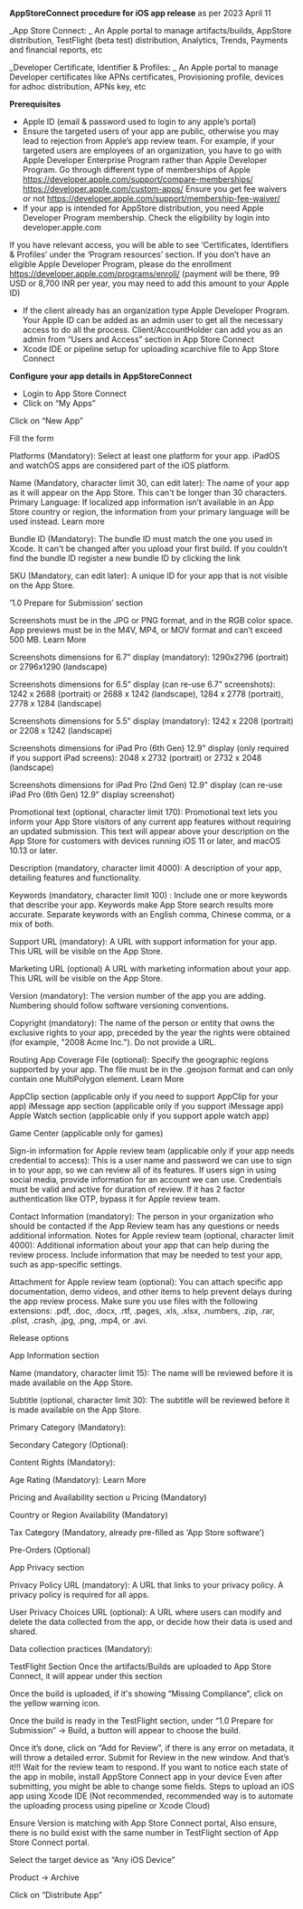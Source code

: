**AppStoreConnect procedure for iOS app release**
as per 2023 April 11

_App Store Connect: _
An Apple portal to manage artifacts/builds, AppStore distribution, TestFlight (beta test) distribution, Analytics, Trends, Payments and financial reports, etc

_Developer Certificate, Identifier & Profiles: _
An Apple portal to manage Developer certificates like APNs certificates, Provisioning profile, devices for adhoc distribution, APNs key, etc

**Prerequisites**
* Apple ID (email & password used to login to any apple’s portal)
* Ensure the targeted users of your app are public, otherwise you may lead to rejection from Apple’s app review team. For example, if your targeted users are employees of an organization, you have to go with Apple Developer Enterprise Program rather than Apple Developer Program.
Go through different type of memberships of Apple
https://developer.apple.com/support/compare-memberships/
https://developer.apple.com/custom-apps/
Ensure you get fee waivers or not
https://developer.apple.com/support/membership-fee-waiver/
* If your app is intended for AppStore distribution, you need Apple Developer Program membership. Check the eligibility by login into developer.apple.com

If you have relevant access, you will be able to see ‘Certificates, Identifiers & Profiles’ under the ‘Program resources’ section.
If you don’t have an eligible Apple Developer Program, please do the enrollment https://developer.apple.com/programs/enroll/ (payment will be there, 99 USD or 8,700 INR per year, you may need to add this amount to your Apple ID)
* If the client already has an organization type Apple Developer Program. Your Apple ID can be added as an admin user to get all the necessary access to do all the process. Client/AccountHolder can add you as an admin from “Users and Access” section in App Store Connect
* Xcode IDE or pipeline setup for uploading xcarchive file to App Store Connect



**Configure your app details in AppStoreConnect**
* Login to App Store Connect
* Click on “My Apps”




Click on “New App”


Fill the form


Platforms (Mandatory): Select at least one platform for your app. iPadOS and watchOS apps are considered part of the iOS platform.


Name (Mandatory, character limit 30, can edit later): The name of your app as it will appear on the App Store. This can't be longer than 30 characters.
Primary Language: If localized app information isn’t available in an App Store country or region, the information from your primary language will be used instead. Learn more


Bundle ID (Mandatory): The bundle ID must match the one you used in Xcode. It can't be changed after you upload your first build. If you couldn’t find the bundle ID register a new bundle ID by clicking the link


SKU (Mandatory, can edit later): A unique ID for your app that is not visible on the App Store.


‘1.0 Prepare for Submission’ section




Screenshots must be in the JPG or PNG format, and in the RGB color space. App previews must be in the M4V, MP4, or MOV format and can’t exceed 500 MB. Learn More


Screenshots dimensions for 6.7” display (mandatory): 1290x2796 (portrait) or 2796x1290 (landscape)





Screenshots dimensions for 6.5” display (can re-use 6.7” screenshots): 1242 x 2688 (portrait) or 2688 x 1242 (landscape), 1284 x 2778 (portrait), 2778 x 1284 (landscape)



Screenshots dimensions for 5.5” display (mandatory): 1242 x 2208 (portrait) or 2208 x 1242 (landscape)



Screenshots dimensions for iPad Pro (6th Gen) 12.9" display (only required if you support iPad screens): 2048 x 2732 (portrait) or 2732 x 2048 (landscape)



Screenshots dimensions for iPad Pro (2nd Gen) 12.9" display (can re-use iPad Pro (6th Gen) 12.9" display screenshot)

Promotional text (optional, character limit 170): 
Promotional text lets you inform your App Store visitors of any current app features without requiring an updated submission. This text will appear above your description on the App Store for customers with devices running iOS 11 or later, and macOS 10.13 or later.




Description (mandatory, character limit 4000):
A description of your app, detailing features and functionality.


Keywords (mandatory, character limit 100) : 
Include one or more keywords that describe your app. Keywords make App Store search results more accurate. Separate keywords with an English comma, Chinese comma, or a mix of both.


Support URL (mandatory):
A URL with support information for your app. This URL will be visible on the App Store.




Marketing URL (optional)
A URL with marketing information about your app. This URL will be visible on the App Store.


Version (mandatory):
The version number of the app you are adding. Numbering should follow software versioning conventions.


Copyright (mandatory):
The name of the person or entity that owns the exclusive rights to your app, preceded by the year the rights were obtained (for example, "2008 Acme Inc."). Do not provide a URL.


Routing App Coverage File (optional):
Specify the geographic regions supported by your app. The file must be in the .geojson format and can only contain one MultiPolygon element. Learn More


AppClip section (applicable only if you need to support AppClip for your app)
iMessage app section (applicable only if you support iMessage app)
Apple Watch section (applicable only if you support apple watch app)


Game Center (applicable only for games)

Sign-in information for Apple review team (applicable only if your app needs credential to access): This is a user name and password we can use to sign in to your app, so we can review all of its features. If users sign in using social media, provide information for an account we can use. Credentials must be valid and active for duration of review.
If it has 2 factor authentication like OTP, bypass it for Apple review team.

Contact Information (mandatory):
The person in your organization who should be contacted if the App Review team has any questions or needs additional information.
Notes for Apple review team (optional, character limit 4000):
Additional information about your app that can help during the review process. Include information that may be needed to test your app, such as app-specific settings.

Attachment for Apple review team (optional):
You can attach specific app documentation, demo videos, and other items to help prevent delays during the app review process. Make sure you use files with the following extensions: .pdf, .doc, .docx, .rtf, .pages, .xls, .xlsx, .numbers, .zip, .rar, .plist, .crash, .jpg, .png, .mp4, or .avi.


Release options

























App Information section



Name (mandatory, character limit 15): 
The name will be reviewed before it is made available on the App Store.

Subtitle (optional, character limit 30): 
The subtitle will be reviewed before it is made available on the App Store.



















Primary Category (Mandatory):






Secondary Category (Optional):










Content Rights (Mandatory):

Age Rating (Mandatory):
Learn More



















Pricing and Availability section
u
Pricing (Mandatory)
















Country or Region Availability (Mandatory)


Tax Category (Mandatory, already pre-filled as ‘App Store software’)

Pre-Orders (Optional)


App Privacy section

Privacy Policy URL (mandatory): 
A URL that links to your privacy policy. A privacy policy is required for all apps.

User Privacy Choices URL (optional):
A URL where users can modify and delete the data collected from the app, or decide how their data is used and shared.


Data collection practices (Mandatory):
















TestFlight Section
Once the artifacts/Builds are uploaded to App Store Connect, it will appear under this section


Once the build is uploaded, if it's showing “Missing Compliance”, click on the yellow warning icon.




Once the build is ready in the TestFlight section, under “1.0 Prepare for Submission” -> Build, a button will appear to choose the build. 


Once it’s done, click on “Add for Review”, if there is any error on metadata, it will throw a detailed error. 
Submit for Review in the new window. And that’s it!!! Wait for the review team to respond. If you want to notice each state of the app in mobile, install AppStore Connect app in your device
Even after submitting, you might be able to change some fields.
Steps to upload an iOS app using Xcode IDE (Not recommended, recommended way is to automate the uploading process using pipeline or Xcode Cloud)


Ensure Version is matching with App Store Connect portal, Also ensure, there is no build exist with the same number in TestFlight section of App Store Connect portal.


Select the target device as “Any iOS Device”



Product -> Archive


Click on “Distribute App”



